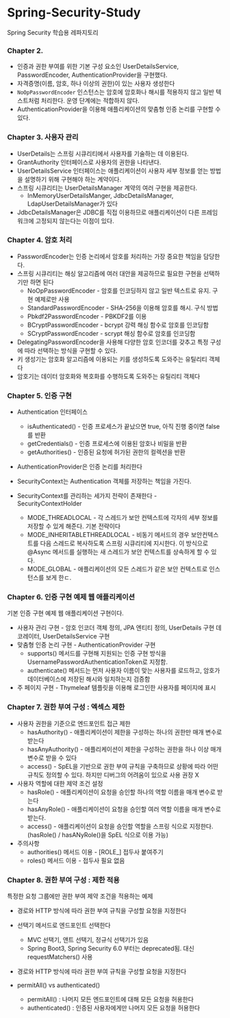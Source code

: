 # Spring-Security-Study
Spring Security 학습용 레파지토리

### Chapter 2.
+ 인증과 권한 부여를 위한 기본 구성 요소인 UserDetailsService, PasswordEncoder, AuthenticationProvider을 구현했다.
+ 자격증명(이름, 암호, 하나 이상의 권한)이 있는 사용자 생성한다
+ `NoOpPasswordEncoder` 인스턴스는 암호에 암호화나 해시를 적용하지 않고 일반 텍스트처럼 처리한다. 운영 단계에는 적합하지 않다.
+ AuthenticationProvider을 이용해 애플리케이션의 맞춤형 인증 논리를 구현할 수 있다.

### Chapter 3. 사용자 관리
+ UserDetails는 스프링 시큐리티에서 사용자를 기술하는 데 이용된다.
+ GrantAuthority 인터페이스로 사용자의 권한을 나타낸다.
+ UserDetailsService 인터페이스는 애플리케이션이 사용자 세부 정보를 얻는 방법을 설명하기 위해 구현해야 하는 계약이다.
+ 스프링 시큐리티는 UserDetailsManager 계약의 여러 구현을 제공한다.
  + InMemoryUserDetailsManger, JdbcDetailsManager, LdapUserDetailsManager가 있다
+ JdbcDetailsManager은 JDBC를 직접 이용하므로 애플리케이션이 다른 프레임워크에 고정되지 않는다는 이점이 있다.

### Chapter 4. 암호 처리
+ PasswordEncoder는 인증 논리에서 암호를 처리하는 가장 중요한 책임을 담당한다.
+ 스프링 시큐리티는 해싱 알고리즘에 여러 대안을 제공하므로 필요한 구현을 선택하기만 하면 된다
  + NoOpPasswordEncoder - 암호를 인코딩하지 않고 일반 텍스트로 유지. 구현 예제로만 사용
  + StandardPasswordEncoder - SHA-256을 이용해 암호를 해시. 구식 방법
  + Pbkdf2PasswordEncoder - PBKDF2를 이용
  + BCryptPasswordEncoder - bcrypt 강력 해싱 함수로 암호를 인코딩함
  + SCryptPasswordEncoder - scrypt 해싱 함수로 암호를 인코딩함
+ DelegatingPasswordEncoder을 사용해 다양한 암호 인코더를 갖추고 특정 구성에 따라 선택하는 방식을 구현할 수 있다.
+ 키 생성기는 암호화 알고리즘에 이용되는 키를 생성하도록 도와주는 유틸리티 객체다
+ 암호기는 데이터 암호화와 복호화를 수행하도록 도와주는 유틸리티 객체다

### Chapter 5. 인증 구현
+ Authentication 인터페이스
  + isAuthenticated() - 인증 프로세스가 끝났으면 true, 아직 진행 중이면 false를 반환
  + getCredentials() - 인증 프로세스에 이용된 암호나 비밀을 반환
  + getAuthorities() - 인증된 요청에 허가된 권한의 컬렉션을 반환
+ AuthenticationProvider은 인증 논리를 처리한다

+ SecurityContext는 Authentication 객체를 저장하는 책임을 가진다.
+ SecurityContext를 관리하는 세가지 전략이 존재한다 - SecurityContextHolder
  + MODE_THREADLOCAL - 각 스레드가 보안 컨텍스트에 각자의 세부 정보를 저장할 수 있게 해준다. 기본 전략이다
  + MODE_INHERITABLETHREADLOCAL - 비동기 메서드의 경우 보안컨텍스트를 다음 스레드로 복사하도록 스프링 시큐리티에 지시한다. 이 방식으로 @Async 메서드를 실행하는 새 스레드가 보안 컨텍스트를 상속하게 할 수 있다.
  + MODE_GLOBAL - 애플리케이션의 모든 스레드가 같은 보안 컨텍스트로 인스턴스를 보게 한ㄷ.

### Chapter 6. 인증 구현 예제 웹 애플리케이션
기본 인증 구현 예제 웹 애플리케이션 구현이다.
+ 사용자 관리 구현 - 암호 인코더 객체 정의, JPA 엔티티 정의, UserDetails 구현 데코레이터, UserDetailsService 구현
+ 맞춤형 인증 논리 구현 - AuthenticationProvider 구현
  + supports() 메서드를 구현해 지원되는 인증 구현 방식을 UsernamePasswordAuthenticationToken로 지정함.
  + authenticate() 메서드는 먼저 사용자 이름이 맞는 사용자를 로드하고, 암호가 데이터베이스에 저장된 해시와 일치하는지 검증함
+ 주 페이지 구현 - Thymeleaf 템플릿을 이용해 로그인한 사용자를 페이지에 표시
  
### Chapter 7. 권한 부여 구성 : 엑섹스 제한
+ 사용자 권한을 기준으로 엔드포인트 접근 제한
  + hasAuthority() - 애플리케이션이 제한을 구성하는 하나의 권한만 매개 변수로 받는다
  + hasAnyAuthority() - 애플리케이션이 제한을 구성하는 권한을 하나 이상 매개 변수로 받을 수 있다
  + access() - SpEL을 기반으로 권한 부여 규칙을 구축하므로 상황에 따라 어떤 규칙도 정의할 수 있다. 하지만 디버그의 어려움이 있으로 사용 권장 X
+ 사용자 역할에 대한 제약 조건 설정
  + hasRole() - 애플리케이션이 요청을 승인할 하나의 역할 이름을 매개 변수로 받는다
  + hasAnyRole() - 애플리케이션이 요청을 승인할 여러 역할 이름을 매개 변수로 받는다.
  + access() - 애플리케이션이 요청을 승인할 역할을 스프링 식으로 지정한다.(hasRole() / hasANyRole()을 SpEL 식으로 이용 가능)
+ 주의사항
  + authorities() 메서드 이용 - [ROLE_] 접두사 붙여주기
  + roles() 메서드 이용 - 접두사 필요 없음

### Chapter 8. 권한 부여 구성 : 제한 적용
특정한 요청 그룹에만 권한 부여 제약 조건을 적용하는 예제
+ 경로와 HTTP 방식에 따라 권한 부여 규칙을 구성할 요청을 지정한다
+ 선택기 메서드로 엔드포인트 선택한다
  + MVC 선택기, 앤트 선택기, 정규식 선택기가 있음
  + Spring Boot3, Spring Security 6.0 부터는 deprecated됨. 대신 requestMatchers() 사용
+ 경로와 HTTP 방식에 따라 권한 부여 규칙을 구성할 요청을 지정한다

+ permitAll() vs authenticated()
  + permitAll() : 나머지 모든 엔드포인트에 대해 모든 요청을 허용한다
  + authenticated() : 인증된 사용자에게만 나머지 모든 요청을 허용한다
